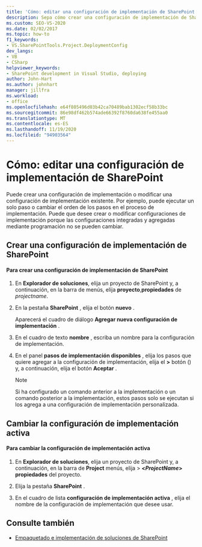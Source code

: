 ```yaml
---
title: 'Cómo: editar una configuración de implementación de SharePoint | Microsoft Docs'
description: Sepa cómo crear una configuración de implementación de SharePoint o modificar una configuración de implementación existente.
ms.custom: SEO-VS-2020
ms.date: 02/02/2017
ms.topic: how-to
f1_keywords:
- VS.SharePointTools.Project.DeploymentConfig
dev_langs:
- VB
- CSharp
helpviewer_keywords:
- SharePoint development in Visual Studio, deploying
author: John-Hart
ms.author: johnhart
manager: jillfra
ms.workload:
- office
ms.openlocfilehash: e64f805496d03b42ca70489bab1302ecf58b33bc
ms.sourcegitcommit: 86e98df462b574ade66392f8760da638fe455aa0
ms.translationtype: MT
ms.contentlocale: es-ES
ms.lasthandoff: 11/19/2020
ms.locfileid: "94903564"
---
```

# <a name="how-to-edit-a-sharepoint-deployment-configuration"></a>Cómo: editar una configuración de implementación de SharePoint
  Puede crear una configuración de implementación o modificar una configuración de implementación existente. Por ejemplo, puede ejecutar un solo paso o cambiar el orden de los pasos en el proceso de implementación. Puede que desee crear o modificar configuraciones de implementación porque las configuraciones integradas y agregadas mediante programación no se pueden cambiar.

## <a name="create-a-sharepoint-deployment-configuration"></a>Crear una configuración de implementación de SharePoint

#### <a name="to-create-a-sharepoint-deployment-configuration"></a>Para crear una configuración de implementación de SharePoint

1. En **Explorador de soluciones**, elija un proyecto de SharePoint y, a continuación, en la barra de menús, elija **proyecto**,**propiedades** de _projectname_.

2. En la pestaña **SharePoint** , elija el botón **nuevo** .

     Aparecerá el cuadro de diálogo **Agregar nueva configuración de implementación** .

3. En el cuadro de texto **nombre** , escriba un nombre para la configuración de implementación.

4. En el panel **pasos de implementación disponibles** , elija los pasos que quiere agregar a la configuración de implementación, elija el **>** botón () y, a continuación, elija el botón **Aceptar** .

    > [!NOTE]
    > Si ha configurado un comando anterior a la implementación o un comando posterior a la implementación, estos pasos solo se ejecutan si los agrega a una configuración de implementación personalizada.

## <a name="change-the-active-deployment-configuration"></a>Cambiar la configuración de implementación activa

#### <a name="to-change-the-active-deployment-configuration"></a>Para cambiar la configuración de implementación activa

1. En **Explorador de soluciones**, elija un proyecto de SharePoint y, a continuación, en la barra de **Project** menús, elija  >  **\<*ProjectName*> propiedades** del proyecto.

2. Elija la pestaña **SharePoint** .

3. En el cuadro de lista **configuración de implementación activa** , elija el nombre de la configuración de implementación que desee usar.

## <a name="see-also"></a>Consulte también
- [Empaquetado e implementación de soluciones de SharePoint](../sharepoint/packaging-and-deploying-sharepoint-solutions.md)
